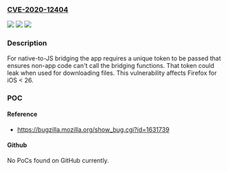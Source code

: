 ### [CVE-2020-12404](https://cve.mitre.org/cgi-bin/cvename.cgi?name=CVE-2020-12404)
![](https://img.shields.io/static/v1?label=Product&message=Firefox%20for%20iOS&color=blue)
![](https://img.shields.io/static/v1?label=Version&message=%3C%2026%20&color=brighgreen)
![](https://img.shields.io/static/v1?label=Vulnerability&message=Native-to-JS%20bridging%20security%20token%20exploit&color=brighgreen)

### Description

For native-to-JS bridging the app requires a unique token to be passed that ensures non-app code can't call the bridging functions. That token could leak when used for downloading files. This vulnerability affects Firefox for iOS < 26.

### POC

#### Reference
- https://bugzilla.mozilla.org/show_bug.cgi?id=1631739

#### Github
No PoCs found on GitHub currently.

